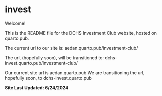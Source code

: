 # invest

Welcome!

This is the README file for the DCHS Investment Club website, hosted on quarto.pub.  

The current url to our site is:   aedan.quarto.pub/investment-club/  

The url, (hopefully soon), will be transitioned to:
dchs-invest.quarto.pub/investment-club/  

Our current site url is aedan.quarto.pub
We are transitioning the url, hopefully soon, to dchs-invest.quarto.pub

**Site Last Updated: 6/24/2024**
